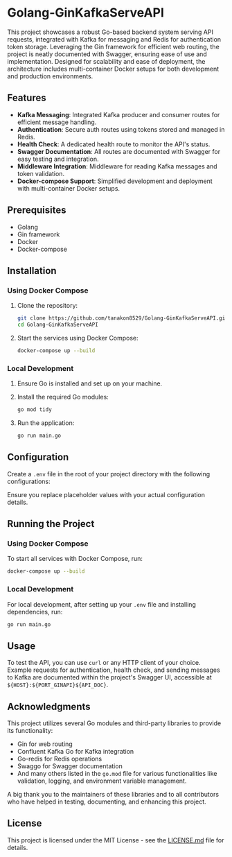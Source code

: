 # Golang-GinKafkaServeAPI

This project showcases a robust Go-based backend system serving API requests, integrated with Kafka for messaging and Redis for authentication token storage. Leveraging the Gin framework for efficient web routing, the project is neatly documented with Swagger, ensuring ease of use and implementation. Designed for scalability and ease of deployment, the architecture includes multi-container Docker setups for both development and production environments.

## Features

- **Kafka Messaging**: Integrated Kafka producer and consumer routes for efficient message handling.
- **Authentication**: Secure auth routes using tokens stored and managed in Redis.
- **Health Check**: A dedicated health route to monitor the API's status.
- **Swagger Documentation**: All routes are documented with Swagger for easy testing and integration.
- **Middleware Integration**: Middleware for reading Kafka messages and token validation.
- **Docker-compose Support**: Simplified development and deployment with multi-container Docker setups.

## Prerequisites

- Golang
- Gin framework
- Docker
- Docker-compose

## Installation

### Using Docker Compose

1. Clone the repository:
   ```bash
   git clone https://github.com/tanakon8529/Golang-GinKafkaServeAPI.git
   cd Golang-GinKafkaServeAPI
   ```

2. Start the services using Docker Compose:
   ```bash
   docker-compose up --build
   ```

### Local Development

1. Ensure Go is installed and set up on your machine.

2. Install the required Go modules:
   ```bash
   go mod tidy
   ```

3. Run the application:
   ```bash
   go run main.go
   ```

## Configuration

Create a `.env` file in the root of your project directory with the following configurations:

Ensure you replace placeholder values with your actual configuration details.

## Running the Project

### Using Docker Compose

To start all services with Docker Compose, run:

```bash
docker-compose up --build
```

### Local Development

For local development, after setting up your `.env` file and installing dependencies, run:

```bash
go run main.go
```

## Usage

To test the API, you can use `curl` or any HTTP client of your choice. Example requests for authentication, health check, and sending messages to Kafka are documented within the project's Swagger UI, accessible at `${HOST}:${PORT_GINAPI}${API_DOC}`.

## Acknowledgments

This project utilizes several Go modules and third-party libraries to provide its functionality:

- Gin for web routing
- Confluent Kafka Go for Kafka integration
- Go-redis for Redis operations
- Swaggo for Swagger documentation
- And many others listed in the `go.mod` file for various functionalities like validation, logging, and environment variable management.

A big thank you to the maintainers of these libraries and to all contributors who have helped in testing, documenting, and enhancing this project.

## License

This project is licensed under the MIT License - see the [LICENSE.md](LICENSE) file for details.
